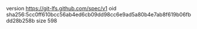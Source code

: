 version https://git-lfs.github.com/spec/v1
oid sha256:5cc0ff610bcc56ab4ed6cb09dd98cc6e9ad5a80b4e7ab8f619b06fbdd28b258b
size 598
